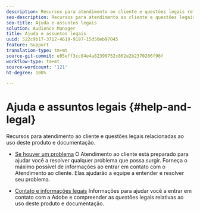 ```yaml
---
description: Recursos para atendimento ao cliente e questões legais relacionadas ao uso deste produto e documentação.
seo-description: Recursos para atendimento ao cliente e questões legais relacionadas ao uso deste produto e documentação.
seo-title: Ajuda e assuntos legais
solution: Audience Manager
title: Ajuda e assuntos legais
uuid: 522c9b17-3712-4619-9197-15d50eb97045
feature: Support
translation-type: tm+mt
source-git-commit: e05eff3cc04e4a82399752c862e2b2370286f96f
workflow-type: tm+mt
source-wordcount: '121'
ht-degree: 100%

---
```



# Ajuda e assuntos legais {#help-and-legal}

Recursos para atendimento ao cliente e questões legais relacionadas ao uso deste produto e documentação.

* [ Se houver um problema](/help/using/help-legal/help-problem.md)
O Atendimento ao cliente está preparado para ajudar você a resolver qualquer problema que possa surgir. Forneça o máximo possível de informações ao entrar em contato com o Atendimento ao cliente. Elas ajudarão a equipe a entender e resolver seu problema.


* [Contato e informações legais](/help/using/help-legal/help-legal-contact.md)
Informações para ajudar você a entrar em contato com a Adobe e compreender as questões legais relativas ao uso deste produto e documentação.
